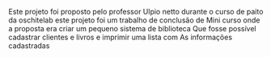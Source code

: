 Este projeto foi proposto pelo professor Ulpio netto durante o curso de paito da oschitelab este projeto foi um trabalho de conclusão de Mini curso onde a proposta era criar um pequeno sistema de biblioteca Que fosse possível cadastrar clientes e livros e imprimir uma lista com As informações cadastradas
